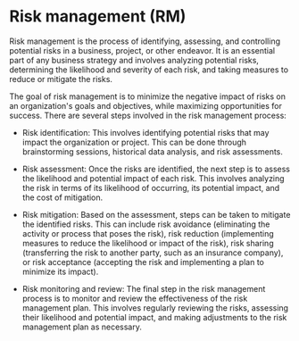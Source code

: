 # Risk management (RM)

Risk management is the process of identifying, assessing, and controlling potential risks in a business, project, or other endeavor. It is an essential part of any business strategy and involves analyzing potential risks, determining the likelihood and severity of each risk, and taking measures to reduce or mitigate the risks.

The goal of risk management is to minimize the negative impact of risks on an organization's goals and objectives, while maximizing opportunities for success. There are several steps involved in the risk management process:

* Risk identification: This involves identifying potential risks that may impact the organization or project. This can be done through brainstorming sessions, historical data analysis, and risk assessments.

* Risk assessment: Once the risks are identified, the next step is to assess the likelihood and potential impact of each risk. This involves analyzing the risk in terms of its likelihood of occurring, its potential impact, and the cost of mitigation.

* Risk mitigation: Based on the assessment, steps can be taken to mitigate the identified risks. This can include risk avoidance (eliminating the activity or process that poses the risk), risk reduction (implementing measures to reduce the likelihood or impact of the risk), risk sharing (transferring the risk to another party, such as an insurance company), or risk acceptance (accepting the risk and implementing a plan to minimize its impact).

* Risk monitoring and review: The final step in the risk management process is to monitor and review the effectiveness of the risk management plan. This involves regularly reviewing the risks, assessing their likelihood and potential impact, and making adjustments to the risk management plan as necessary.
